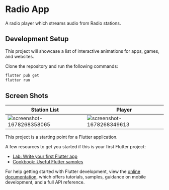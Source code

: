 # Radio App

A radio player which streams audio from Radio stations.

## Development Setup

This project will showcase a list of interactive animations for apps, games, and websites.

Clone the repository and run the following commands:

```sh
flutter pub get
flutter run
```

## Screen Shots

|   Station List    |        Player          |
|----------------|-------------------------------|
| ![screenshot-1678268358065](https://firebasestorage.googleapis.com/v0/b/draroo-590f6.appspot.com/o/Screenshot_2024-09-24-10-58-47-45_7ae9e622691a5bd6d3624a2d5f45f76a.jpg?alt=media&token=282c6448-a6c2-4890-b46d-fe205325a344) | ![screenshot-1678268349613](https://firebasestorage.googleapis.com/v0/b/draroo-590f6.appspot.com/o/Screenshot_2024-09-24-10-59-04-81_7ae9e622691a5bd6d3624a2d5f45f76a.jpg?alt=media&token=5bb9320b-fae7-4a10-855e-3cb6f2abf516)  |



This project is a starting point for a Flutter application.

A few resources to get you started if this is your first Flutter project:

- [Lab: Write your first Flutter app](https://docs.flutter.dev/get-started/codelab)
- [Cookbook: Useful Flutter samples](https://docs.flutter.dev/cookbook)

For help getting started with Flutter development, view the
[online documentation](https://docs.flutter.dev/), which offers tutorials,
samples, guidance on mobile development, and a full API reference.

